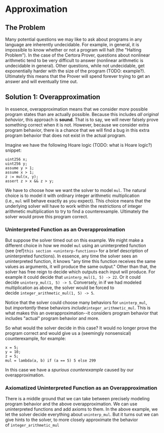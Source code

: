 Approximation
=============

The Problem
-----------

Many potential questions we may like to ask about programs in any language are inherently undecidable. For example, in general, it is impossible to know whether or not a program will halt (the "Halting Problem"). In the case of the Certora Prover, questions about nonlinear arithmetic tend to be very difficult to answer (nonlinear arithmetic is undecidable in general). Other questions, while not undecidable, get exponentially harder with the size of the program (TODO: example?). Ultimately this means that the Prover will spend forever trying to get an answer and will eventually time out.

Solution 1: Overapproximation
-----------------------------

In essence, overapproximation means that we consider _more_ possible program states than are actually possible. Because this includes _all original behavior_, this approach is **sound**. That is to say, we will never falsely prove something correct when it is not. However, because we consider extra program behavior, there is a chance that we will find a bug in this extra program behavior that does not exist in the actual program.

Imagine we have the following Hoare logic (TODO: what is Hoare logic?) snippet:

```
uint256 x;
uint256 y;
assume y > 1;
assume x > 1;
z := mul(x, y);
assert z > x && z > y;
```

We have to choose how we want the solver to model `mul`. The natural choice is to model it with ordinary integer arithmetic multiplication (i.e., `mul` will behave exactly as you expect). This choice means that the underlying solver will have to work within the restrictions of integer arithmetic multiplication to try to find a counterexample. Ultimately the solver would prove this program correct.

### Uninterpreted Function as an Overapproximation

But suppose the solver timed out on this example. We might make a different choice in how we model `mul` using an uninterpreted function (see {ref}`this section <uninterp-functions>` for a brief description of uninterpreted functions). In essence, any time the solver sees an uninterpreted function, it knows "any time this function receives the same values as arguments, it will produce the same output." Other than that, the solver has free reign to decide which outputs each input will produce. For example it could decide that `uninterp_mul(1, 5) -> 22`. Or it could decide `uninterp_mul(1, 5) -> 5`. Conversely, in if we had modeled multiplication as above, the solver would be forced to decide `integer_arithmetic_mul(1, 5) -> 5`. 

Notice that the solver could choose many behaviors for `uninterp_mul`, but _importantly_ these behaviors _include_`integer_arithmetic_mul`. This is what makes this an overapproximation--it considers program behavior that includes "actual" program behavior and more.

So what would the solver decide in this case? It would no longer prove the program correct and would give us a (seemingly nonsensical) counterexample, for example:

```
x = 5;
y = 10;
z = 5;
mul = lambda(a, b) if (a == 5) 5 else 299
```

In this case we have a _spurious counterexample_ caused by our overapproximation.

### Axiomatized Uninterpreted Function as an Overapproximation

There is a middle ground that we can take between precisely modeling program behavior and the above overapproximation. We can use uninterpreted functions and add axioms to them. In the above example, we let the solver decide everything about `uninterp_mul`. But it turns out we can give hints to the solver, to more closely approximate the behavior of `integer_arithmetic_mul`
